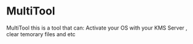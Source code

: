 # MultiTool
MultiTool this is a tool that can: Activate your OS with your KMS Server , clear temorary files and etc
